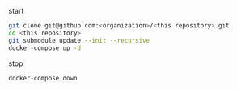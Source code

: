start
```bash
git clone git@github.com:<organization>/<this repository>.git
cd <this repository>
git submodule update --init --recursive
docker-compose up -d
```

stop
```bash
docker-compose down
```
